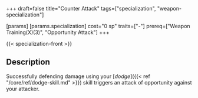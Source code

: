+++
draft=false
title="Counter Attack"
tags=["specialization", "weapon-specialization"]

[params]
  [params.specialization]
    cost="0 sp"
    traits=["-"]
    prereq=["Weapon Training(X)(3)", "Opportunity Attack"]
+++

{{< specialization-front >}}

## Description

Successfully defending damage using your 
[*dodge*]({{< ref "/core/ref/dodge-skill.md" >}}) skill triggers an attack
of opportunity against your attacker.

